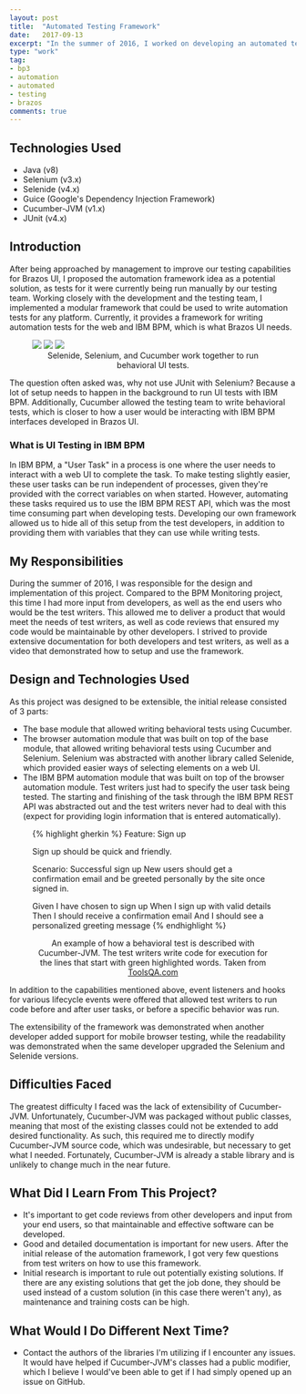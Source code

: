 ```yaml
---
layout: post
title:  "Automated Testing Framework"
date:   2017-09-13
excerpt: "In the summer of 2016, I worked on developing an automated testing framework. This was a solution intended to be used to write automated UI tests for Brazos UI. However, the project was designed to be modular, such that it can be used to write automated tests for non-browser and non-BPM projects as well."
type: "work"
tag:
- bp3
- automation
- automated
- testing
- brazos
comments: true
---
```

## Technologies Used
* Java (v8)
* Selenium (v3.x)
* Selenide (v4.x)
* Guice (Google's Dependency Injection Framework)
* Cucumber-JVM (v1.x)
* JUnit (v4.x)

## Introduction
After being approached by management to improve our testing capabilities for Brazos UI, I proposed the automation framework idea as a potential solution, as tests for it were currently being run manually by our testing team. Working closely with the development and the testing team, I implemented a modular framework that could be used to write automation tests for any platform. Currently, it provides a framework for writing automation tests for the web and IBM BPM, which is what Brazos UI needs.

<figure class="third">
  <a href="http://selenide.org/images/selenide-logo-big.png"><img src="http://selenide.org/images/selenide-logo-big.png"></a>
  <a href="http://www.seleniumhq.org/images/big-logo.png"><img src="http://www.seleniumhq.org/images/big-logo.png"></a>
  <a href="https://cucumber.io/images/cucumber-logo.svg"><img src="https://cucumber.io/images/cucumber-logo.svg"></a>
  <center><figcaption>Selenide, Selenium, and Cucumber work together to run behavioral UI tests.</figcaption></center>
</figure>

The question often asked was, why not use JUnit with Selenium? Because a lot of setup needs to happen in the background to run UI tests with IBM BPM. Additionally, Cucumber allowed the testing team to write behavioral tests, which is closer to how a user would be interacting with IBM BPM interfaces developed in Brazos UI.

### What is UI Testing in IBM BPM
In IBM BPM, a "User Task" in a process is one where the user needs to interact with a web UI to complete the task. To make testing slightly easier, these user tasks can be run independent of processes, given they're provided with the correct variables on when started. However, automating these tasks required us to use the IBM BPM REST API, which was the most time consuming part when developing tests. Developing our own framework allowed us to hide all of this setup from the test developers, in addition to providing them with variables that they can use while writing tests.

## My Responsibilities
During the summer of 2016, I was responsible for the design and implementation of this project. Compared to the BPM Monitoring project, this time I had more input from developers, as well as the end users who would be the test writers. This allowed me to deliver a product that would meet the needs of test writers, as well as code reviews that ensured my code would be maintainable by other developers. I strived to provide extensive documentation for both developers and test writers, as well as a video that demonstrated how to setup and use the framework.

## Design and Technologies Used
As this project was designed to be extensible, the initial release consisted of 3 parts:
* The base module that allowed writing behavioral tests using Cucumber.
* The browser automation module that was built on top of the base module, that allowed writing behavioral tests using Cucumber and Selenium. Selenium was abstracted with another library called Selenide, which provided easier ways of selecting elements on a web UI.
* The IBM BPM automation module that was built on top of the browser automation module. Test writers just had to specify the user task being tested. The starting and finishing of the task through the IBM BPM REST API was abstracted out and the test writers never had to deal with this (expect for providing login information that is entered automatically).

<figure>
{% highlight gherkin %}
Feature: Sign up

Sign up should be quick and friendly.

Scenario: Successful sign up
New users should get a confirmation email and be greeted
personally by the site once signed in.

Given I have chosen to sign up
When I sign up with valid details
Then I should receive a confirmation email
And I should see a personalized greeting message
{% endhighlight %}
<center><figcaption>An example of how a behavioral test is described with Cucumber-JVM. The test writers write code for execution for the lines that start with green highlighted words. Taken from <a href="http://toolsqa.com/cucumber/behavior-driven-development/">ToolsQA.com</a></figcaption></center>
</figure>

In addition to the capabilities mentioned above, event listeners and hooks for various lifecycle events were offered that allowed test writers to run code before and after user tasks, or before a specific behavior was run.

The extensibility of the framework was demonstrated when another developer added support for mobile browser testing, while the readability was demonstrated when the same developer upgraded the Selenium and Selenide versions.

## Difficulties Faced
The greatest difficulty I faced was the lack of extensibility of Cucumber-JVM. Unfortunately, Cucumber-JVM was packaged without public classes, meaning that most of the existing classes could not be extended to add desired functionality. As such, this required me to directly modify Cucumber-JVM source code, which was undesirable, but necessary to get what I needed. Fortunately, Cucumber-JVM is already a stable library and is unlikely to change much in the near future.

## What Did I Learn From This Project?
* It's important to get code reviews from other developers and input from your end users, so that maintainable and effective software can be developed.
* Good and detailed documentation is important for new users. After the initial release of the automation framework, I got very few questions from test writers on how to use this framework.
* Initial research is important to rule out potentially existing solutions. If there are any existing solutions that get the job done, they should be used instead of a custom solution (in this case there weren't any), as maintenance and training costs can be high.

## What Would I Do Different Next Time?
* Contact the authors of the libraries I'm utilizing if I encounter any issues. It would have helped if Cucumber-JVM's classes had a public modifier, which I believe I would've been able to get if I had simply opened up an issue on GitHub.

